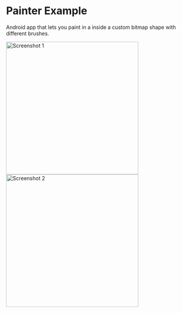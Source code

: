 Painter Example
===============

Android app that lets you paint in a inside a custom bitmap shape with different brushes.

<img src="https://raw.github.com/slightfoot/android-painter-example/gh-pages/screenshot1.png" alt="Screenshot 1" width="360" /> <img src="https://raw.github.com/slightfoot/android-painter-example/gh-pages/screenshot2.png" alt="Screenshot 2" width="360" />

